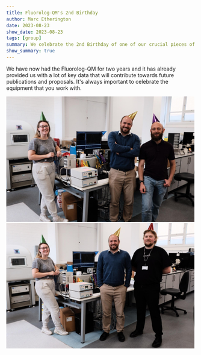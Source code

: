 ```yaml
---
title: Fluorolog-QM's 2nd Birthday
author: Marc Etherington
date: 2023-08-23
show_date: 2023-08-23
tags: [group]
summary: We celebrate the 2nd Birthday of one of our crucial pieces of equipment.
show_summary: true
---
```

We have now had the Fluorolog-QM for two years and it has already provided us with a lot of key data that will contribute towards future publications and proposals. It's always important to celebrate the equipment that you work with.

<img src="https://github.com/marc-k-etherington/marc-k-etherington.github.io/blob/main/content/post/images/Fluorolog_2_birthday_1.jpg?raw=true" width="500" height="auto">

<img src="https://github.com/marc-k-etherington/marc-k-etherington.github.io/blob/main/content/post/images/Fluorolog_2_birthday_2.jpg?raw=true" width="500" height="auto">
